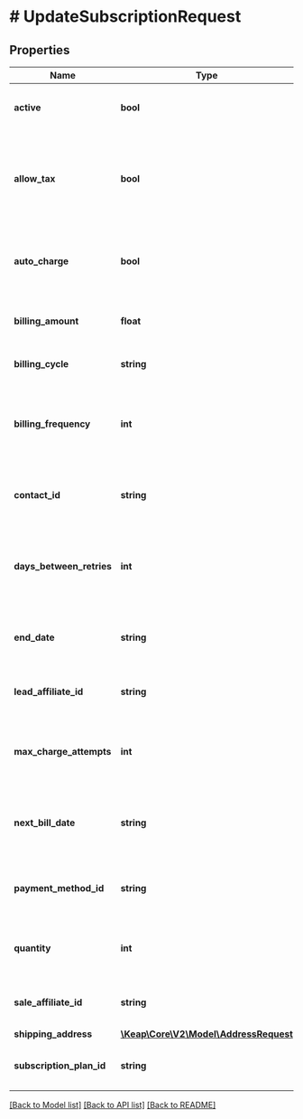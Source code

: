 # # UpdateSubscriptionRequest

## Properties

Name | Type | Description | Notes
------------ | ------------- | ------------- | -------------
**active** | **bool** | If the subscription is active or not. | [optional]
**allow_tax** | **bool** | Only works if the product associated with the product subscription is taxable. | [optional]
**auto_charge** | **bool** | If the subscription should auto charge on the next billing date. | [optional]
**billing_amount** | **float** | The billing amount. Must be 0 or greater. | [optional]
**billing_cycle** | **string** | The billing cycle for the subscription. | [optional]
**billing_frequency** | **int** | The number of days between billing cycles. Must be 1 or greater. | [optional]
**contact_id** | **string** | Id of the contact to create the subscription for. |
**days_between_retries** | **int** | Number of days between charge attempts. Must be 1 or greater. | [optional]
**end_date** | **string** | The date the subscription will end. Must not be in the past. | [optional]
**lead_affiliate_id** | **string** | The affiliate id for the lead of the subscription. | [optional]
**max_charge_attempts** | **int** | Maximum number of charge attempts. Must be 1 or greater. | [optional]
**next_bill_date** | **string** | The next date the subscription will bill. Must not be in the past. | [optional]
**payment_method_id** | **string** | Id associated with the payment method. | [optional]
**quantity** | **int** | The subscription quantity. Must be 1 or greater. | [optional]
**sale_affiliate_id** | **string** | The affiliate id for the sale of the subscription. | [optional]
**shipping_address** | [**\Keap\Core\V2\Model\AddressRequest**](AddressRequest.md) |  | [optional]
**subscription_plan_id** | **string** | Id of the product subscription plan. | [optional]

[[Back to Model list]](../../README.md#models) [[Back to API list]](../../README.md#endpoints) [[Back to README]](../../README.md)
